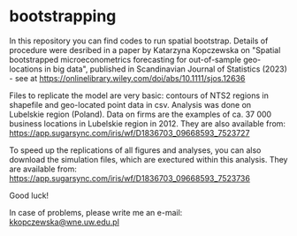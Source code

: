 # bootstrapping

In this repository you can find codes to run spatial bootstrap. Details of procedure were desribed in a paper by Katarzyna Kopczewska on "Spatial bootstrapped microeconometrics forecasting for out-of-sample geo-locations in big data", published in Scandinavian Journal of Statistics (2023) - see at 
https://onlinelibrary.wiley.com/doi/abs/10.1111/sjos.12636

Files to replicate the model are very basic: contours of NTS2 regions in shapefile and geo-located point data in csv. Analysis was done on Lubelskie region (Poland). Data on firms are the examples of ca. 37 000 business locations in Lubelskie region in 2012. They are also available from: https://app.sugarsync.com/iris/wf/D1836703_09668593_7523727

To speed up the replications of all figures and analyses, you can also download the simulation files, which are exectured within this analysis. They are available from: https://app.sugarsync.com/iris/wf/D1836703_09668593_7523736

Good luck!

In case of problems, please write me an e-mail: kkopczewska@wne.uw.edu.pl
